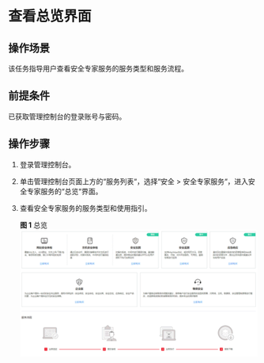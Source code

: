 # 查看总览界面<a name="ses_01_0059"></a>

## 操作场景<a name="section152101311494"></a>

该任务指导用户查看安全专家服务的服务类型和服务流程。

## 前提条件<a name="section369512538810"></a>

已获取管理控制台的登录账号与密码。

## 操作步骤<a name="section19872384811"></a>

1.  登录管理控制台。
2.  单击管理控制台页面上方的“服务列表“，选择“安全  \>  安全专家服务“，进入安全专家服务的“总览“界面。
3.  查看安全专家服务的服务类型和使用指引。

    **图 1**  总览<a name="fig486114391010"></a>  
    ![](figures/总览.png "总览")


